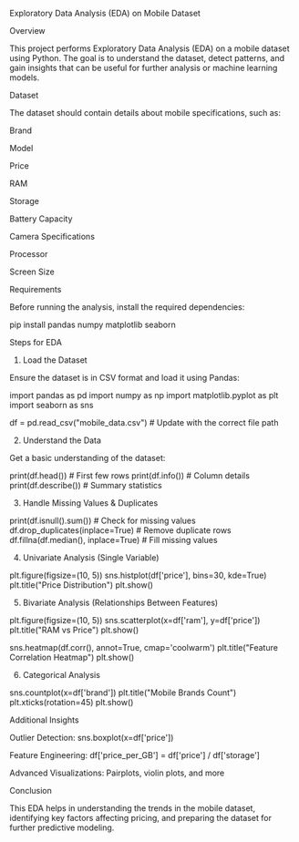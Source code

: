  Exploratory Data Analysis (EDA) on Mobile Dataset

Overview

This project performs Exploratory Data Analysis (EDA) on a mobile dataset using Python. The goal is to understand the dataset, detect patterns, and gain insights that can be useful for further analysis or machine learning models.

Dataset

The dataset should contain details about mobile specifications, such as:

Brand

Model

Price

RAM

Storage

Battery Capacity

Camera Specifications

Processor

Screen Size

Requirements

Before running the analysis, install the required dependencies:

pip install pandas numpy matplotlib seaborn

Steps for EDA

1. Load the Dataset

Ensure the dataset is in CSV format and load it using Pandas:

import pandas as pd
import numpy as np
import matplotlib.pyplot as plt
import seaborn as sns

df = pd.read_csv("mobile_data.csv")  # Update with the correct file path

2. Understand the Data

Get a basic understanding of the dataset:

print(df.head())  # First few rows
print(df.info())  # Column details
print(df.describe())  # Summary statistics

3. Handle Missing Values & Duplicates

print(df.isnull().sum())  # Check for missing values
df.drop_duplicates(inplace=True)  # Remove duplicate rows
df.fillna(df.median(), inplace=True)  # Fill missing values

4. Univariate Analysis (Single Variable)

plt.figure(figsize=(10, 5))
sns.histplot(df['price'], bins=30, kde=True)
plt.title("Price Distribution")
plt.show()

5. Bivariate Analysis (Relationships Between Features)

plt.figure(figsize=(10, 5))
sns.scatterplot(x=df['ram'], y=df['price'])
plt.title("RAM vs Price")
plt.show()

sns.heatmap(df.corr(), annot=True, cmap='coolwarm')
plt.title("Feature Correlation Heatmap")
plt.show()

6. Categorical Analysis

sns.countplot(x=df['brand'])
plt.title("Mobile Brands Count")
plt.xticks(rotation=45)
plt.show()

Additional Insights

Outlier Detection: sns.boxplot(x=df['price'])

Feature Engineering: df['price_per_GB'] = df['price'] / df['storage']

Advanced Visualizations: Pairplots, violin plots, and more

Conclusion

This EDA helps in understanding the trends in the mobile dataset, identifying key factors affecting pricing, and preparing the dataset for further predictive modeling.
 
